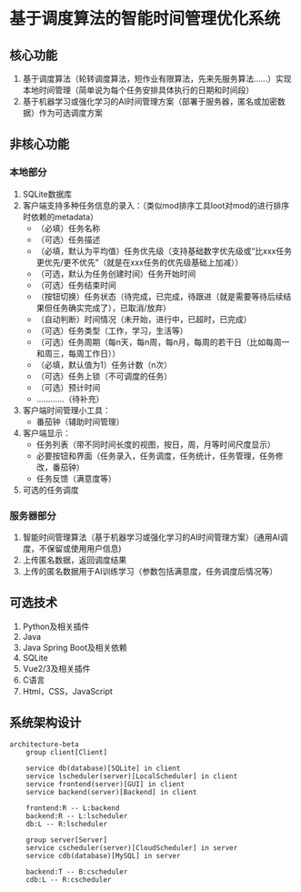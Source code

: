 # 基于调度算法的智能时间管理优化系统

## 核心功能

1. 基于调度算法（轮转调度算法，短作业有限算法，先来先服务算法……）实现本地时间管理（简单说为每个任务安排具体执行的日期和时间段）
2. 基于机器学习或强化学习的AI时间管理方案（部署于服务器，匿名或加密数据）作为可选调度方案

## 非核心功能
### 本地部分
1. SQLite数据库
2. 客户端支持多种任务信息的录入：（类似mod排序工具loot对mod的进行排序时依赖的metadata）
    - （必填）任务名称
    - （可选）任务描述
    - （必填，默认为平均值）任务优先级（支持基础数字优先级或“比xxx任务更优先/更不优先”（就是在xxx任务的优先级基础上加减））
    - （可选，默认为任务创建时间）任务开始时间
    - （可选）任务结束时间
    - （按钮切换）任务状态（待完成，已完成，待跟进（就是需要等待后续结果但任务确实完成了），已取消/放弃）
    - （自动判断）时间情况（未开始，进行中，已超时，已完成）
    - （可选）任务类型（工作，学习，生活等）
    - （可选）任务周期（每n天，每n周，每n月，每周的若干日（比如每周一和周三，每周工作日））
    - （必填，默认值为1）任务计数（n次）
    - （可选）任务上锁（不可调度的任务）
    - （可选）预计时间
    - …………（待补充）
3. 客户端时间管理小工具：
    - 番茄钟（辅助时间管理）
4. 客户端显示：
    - 任务列表（带不同时间长度的视图，按日，周，月等时间尺度显示）
    - 必要按钮和界面（任务录入，任务调度，任务统计，任务管理，任务修改，番茄钟）
    - 任务反馈（满意度等）
5. 可选的任务调度

### 服务器部分
1. 智能时间管理算法（基于机器学习或强化学习的AI时间管理方案）(通用AI调度，不保留或使用用户信息)
2. 上传匿名数据，返回调度结果
3. 上传的匿名数据用于AI训练学习（参数包括满意度，任务调度后情况等）

## 可选技术
1. Python及相关插件
2. Java
3. Java Spring Boot及相关依赖
4. SQLite
5. Vue2/3及相关插件
6. C语言
7. Html，CSS，JavaScript

## 系统架构设计
```mermaid
architecture-beta
    group client[Client]

    service db(database)[SQLite] in client
    service lscheduler(server)[LocalScheduler] in client
    service frontend(server)[GUI] in client
    service backend(server)[Backend] in client
    
    frontend:R -- L:backend
    backend:R -- L:lscheduler
    db:L -- R:lscheduler

    group server[Server]
    service cscheduler(server)[CloudScheduler] in server
    service cdb(database)[MySQL] in server

    backend:T -- B:cscheduler
    cdb:L -- R:cscheduler
```